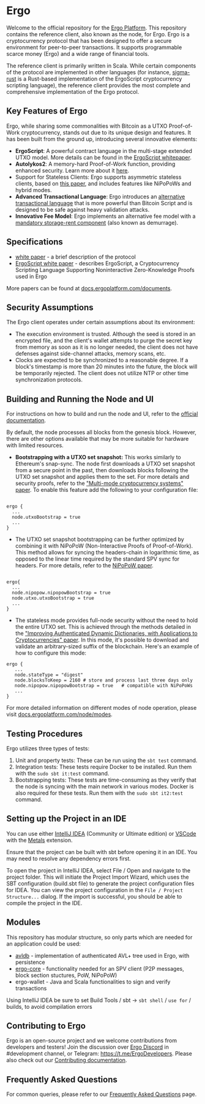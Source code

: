 # Ergo

Welcome to the official repository for the [Ergo Platform](https://ergoplatform.org/). This repository contains the reference client, also known as the node, for Ergo. Ergo is a cryptocurrency protocol that has been designed to offer a secure environment for peer-to-peer transactions. It supports programmable scarce money (Ergo) and a wide range of financial tools.

The reference client is primarily written in Scala. While certain components of the protocol are implemented in other languages (for instance, [sigma-rust](https://github.com/ergoplatform/sigma-rust) is a Rust-based implementation of the ErgoScript cryptocurrency scripting language), the reference client provides the most complete and comprehensive implementation of the Ergo protocol.

## Key Features of Ergo

Ergo, while sharing some commonalities with Bitcoin as a UTXO Proof-of-Work cryptocurrency, stands out due to its unique design and features. It has been built from the ground up, introducing several innovative elements:

* **ErgoScript**: A powerful contract language in the multi-stage extended UTXO model. More details can be found in the [ErgoScript whitepaper](https://ergoplatform.org/docs/ErgoScript.pdf).
* **Autolykos2**: A memory-hard Proof-of-Work function, providing enhanced security. Learn more about it [here](https://docs.ergoplatform.com/ErgoPow.pdf).
* Support for Stateless Clients: Ergo supports asymmetric stateless clients, based on [this paper](https://eprint.iacr.org/2016/994), and includes features like NiPoPoWs and hybrid modes.
* **Advanced Transactional Language**: Ergo introduces an [alternative transactional language](https://github.com/ScorexFoundation/sigmastate-interpreter) that is more powerful than Bitcoin Script and is designed to be safe against heavy validation attacks.
* **Innovative Fee Model**: Ergo implements an alternative fee model with a [mandatory storage-rent component](https://fc18.ifca.ai/bitcoin/papers/bitcoin18-final18.pdf ) (also known as demurrage).

## Specifications

* [white paper](https://ergoplatform.org/docs/whitepaper.pdf) - a brief description of the protocol
* [ErgoScript white paper](https://ergoplatform.org/docs/ErgoScript.pdf) - describes ErgoScript, a Cryptocurrency Scripting Language Supporting Noninteractive Zero-Knowledge Proofs used in Ergo

More papers can be found at [docs.ergoplatform.com/documents](https://docs.ergoplatform.com/documents/).

## Security Assumptions

The Ergo client operates under certain assumptions about its environment:

* The execution environment is trusted. Although the seed is stored in an encrypted file, and the client's wallet attempts to purge the secret key from memory as soon as it is no longer needed, the client does not have defenses against side-channel attacks, memory scans, etc.
* Clocks are expected to be synchronized to a reasonable degree. If a block's timestamp is more than 20 minutes into the future, the block will be temporarily rejected. The client does not utilize NTP or other time synchronization protocols.

## Building and Running the Node and UI

For instructions on how to build and run the node and UI, refer to the [official documentation](https://docs.ergoplatform.com/node/install/). 

By default, the node processes all blocks from the genesis block. However, there are other options available that may be more suitable for hardware with limited resources.

* **Bootstrapping with a UTXO set snapshot:** This works similarly to Ethereum's snap-sync. The node first downloads a UTXO set snapshot from a secure point in the past, then downloads blocks following the UTXO set snapshot and applies them to the set. For more details and security proofs, refer to the ["Multi-mode cryptocurrency systems" paper](https://eprint.iacr.org/2018/129.pdf). To enable this feature add the following to your configuration file: 
```

ergo {
  ...
  node.utxoBootstrap = true
  ...
}
```

* The UTXO set snapshot bootstrapping can be further optimized by combining it with NiPoPoW (Non-Interactive Proofs of Proof-of-Work). This method allows for syncing the headers-chain in logarithmic time, as opposed to the linear time required by the standard SPV sync for headers. For more details, refer to the [NiPoPoW paper](https://eprint.iacr.org/2017/963.pdf).
```

ergo{
  ...
  node.nipopow.nipopowBootstrap = true
  node.utxo.utxoBootstrap = true
  ...
}
```

* The stateless mode provides full-node security without the need to hold the entire UTXO set. This is achieved through the methods detailed in the ["Improving Authenticated Dynamic Dictionaries, with Applications to Cryptocurrencies" paper](https://eprint.iacr.org/2016/994.pdf). In this mode, it's possible to download and validate an arbitrary-sized suffix of the blockchain. Here's an example of how to configure this mode:

```
ergo {
   ...
   node.stateType = "digest"
   node.blocksToKeep = 2160 # store and process last three days only
   node.nipopow.nipopowBootstrap = true   # compatible with NiPoPoWs 
   ...
}
```


For more detailed information on different modes of node operation, please visit [docs.ergoplatform.com/node/modes](https://docs.ergoplatform.com/node/modes).

## Testing Procedures

Ergo utilizes three types of tests: 

1) Unit and property tests: These can be run using the `sbt test` command.
2) Integration tests: These tests require Docker to be installed. Run them with the `sudo sbt it:test` command.
3) Bootstrapping tests: These tests are time-consuming as they verify that the node is syncing with the main network in various modes. Docker is also required for these tests. Run them with the `sudo sbt it2:test` command.

## Setting up the Project in an IDE

You can use either [IntelliJ IDEA](https://www.jetbrains.com/idea/) (Community or Ultimate edition) or [VSCode](https://code.visualstudio.com/) with the [Metals](https://scalameta.org/metals/) extension. 

Ensure that the project can be built with sbt before opening it in an IDE. You may need to resolve any dependency errors first.

To open the project in IntelliJ IDEA, select File / Open and navigate to the project folder. This will initiate the Project Import Wizard, which uses the SBT configuration (build.sbt file) to generate the project configuration files for IDEA. You can view the project configuration in the `File / Project Structure...` dialog. If the import is successful, you should be able to compile the project in the IDE. 

## Modules

This repository has modular structure, so only parts which are needed for an application could be used:

* [avldb](avldb/README.md) - implementation of authenticated AVL+ tree used in Ergo, with persistence
* [ergo-core](ergo-core/README.md) - functionality needed for an SPV client (P2P messages, block section stuctures, PoW, NiPoPoW)
* ergo-wallet - Java and Scala functionalities to sign and verify transactions

Using IntelliJ IDEA be sure to set Build Tools / sbt -> `sbt shell` / `use for` / builds, to avoid compilation errors

## Contributing to Ergo

Ergo is an open-source project and we welcome contributions from developers and testers! Join the discussion over [Ergo Discord](https://discord.gg/kj7s7nb) in #development channel, or Telegram: https://t.me/ErgoDevelopers. Please also check out our [Contributing documentation](https://docs.ergoplatform.com/contribute/).

## Frequently Asked Questions

For common queries, please refer to our [Frequently Asked Questions](FAQ.md) page.

